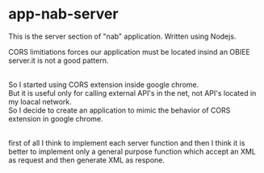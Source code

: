 # app-nab-server
This is the server section of \"nab\" application. Written using Nodejs.

CORS limitiations forces our application must be located insind an OBIEE server.it is not a good pattern.  <br/>  <br/>

So I started using CORS extension inside google chrome.  <br/>
But it is useful only for calling external API's in the net, not API's located in my loacal network.  <br/>
So I decide to create an application to mimic the behavior of CORS extension in google chrome.  <br/>  <br/>

first of all I think to implement each server function and then I think it is better to implement only a general purpose function which accept an XML as request and then generate XML as respone.  <br/>